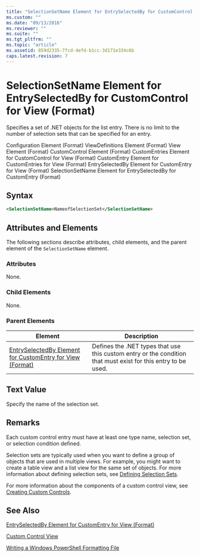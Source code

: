 ```yaml
---
title: "SelectionSetName Element for EntrySelectedBy for CustomControl for View (Format) | Microsoft Docs"
ms.custom: ""
ms.date: "09/13/2016"
ms.reviewer: ""
ms.suite: ""
ms.tgt_pltfrm: ""
ms.topic: "article"
ms.assetid: 859d2335-7fcd-4efd-b1cc-3d171e334c6b
caps.latest.revision: 7
---
```

# SelectionSetName Element for EntrySelectedBy for CustomControl for View (Format)

Specifies a set of .NET objects for the list entry. There is no limit to the number of selection sets that can be specified for an entry.

Configuration Element (Format)
ViewDefinitions Element (Format)
View Element (Format)
CustomControl Element (Format)
CustomEntries Element for CustomControl for View (Format)
CustomEntry Element for CustomEntries for View (Format)
EntrySelectedBy Element for CustomEntry for View (Format)
SelectionSetName Element for EntrySelectedBy for CustomEntry (Format)

## Syntax

```xml
<SelectionSetName>NameofSelectionSet</SelectionSetName>
```

## Attributes and Elements

The following sections describe attributes, child elements, and the parent element of the `SelectionSetName` element.

### Attributes

None.

### Child Elements

None.

### Parent Elements

|Element|Description|
|-------------|-----------------|
|[EntrySelectedBy Element for CustomEntry for View (Format)](./entryselectedby-element-for-customentry-for-customcontrol-for-view-format.md)|Defines the .NET types that use this custom entry or the condition that must exist for this entry to be used.|

## Text Value

Specify the name of the selection set.

## Remarks

Each custom control entry must have at least one type name, selection set, or selection condition defined.

Selection sets are typically used when you want to define a group of objects that are used in multiple views. For example, you might want to create a table view and a list view for the same set of objects. For more information about defining selection sets, see [Defining Selection Sets](./defining-selection-sets.md).

For more information about the components of a custom control view, see [Creating Custom Controls](./creating-custom-controls.md).

## See Also

[EntrySelectedBy Element for CustomEntry for View (Format)](./entryselectedby-element-for-customentry-for-customcontrol-for-view-format.md)

[Custom Control View](./creating-custom-controls.md)

[Writing a Windows PowerShell Formatting File](./writing-a-powershell-formatting-file.md)
